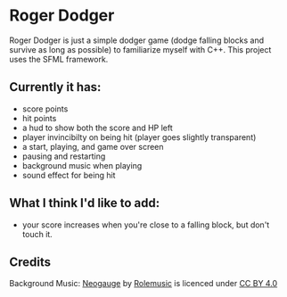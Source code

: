 # Roger Dodger
Roger Dodger is just a simple dodger game (dodge falling blocks and survive as long as possible) to familiarize myself with C++. This project uses the SFML framework.

## Currently it has:
* score points
* hit points
* a hud to show both the score and HP left
* player invincibilty on being hit (player goes slightly transparent)
* a start, playing, and game over screen
* pausing and restarting
* background music when playing
* sound effect for being hit

## What I think I'd like to add:
* your score increases when you're close to a falling block, but don't touch it.

## Credits
Background Music:
[Neogauge](http://freemusicarchive.org/music/Rolemusic/~/neogauge) by [Rolemusic](http://rolemusic.sawsquarenoise.com/) is licenced under [CC BY 4.0](https://creativecommons.org/licenses/by/4.0/)